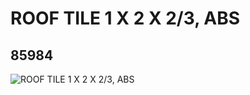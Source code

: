# ROOF TILE 1 X 2 X 2/3, ABS
## 85984
![ROOF TILE 1 X 2 X 2/3, ABS](https://lc-www-live-s.legocdn.com/media/bricks/5/2/4547489.jpg)